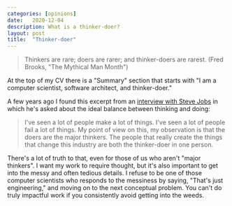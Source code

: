```yaml
---
categories: [opinions]
date:   2020-12-04
description: What is a thinker-doer?
layout: post
title:  "Thinker-doer"
---
```


> Thinkers are rare; doers are rarer; and thinker-doers are rarest.
(Fred Brooks, "The Mythical Man Month")

At the top of my CV there is a "Summary" section that starts with "I am a computer scientist, software architect, and thinker-doer."

A few years ago I found this excerpt from an [interview with Steve Jobs](https://www.youtube.com/watch?v=WkJpEG4KbN4) in which he's asked about the ideal balance between thinking and doing:

> I've seen a lot of people make a lot of things. I've seen a lot of people fail a lot of things. My point of view on this, my observation is that the doers are the major thinkers. The people that really create the things that change this industry are both the thinker-doer in one person.

There's a lot of truth to that, even for those of us who aren't "major thinkers". I want my work to require thought, but it's also important to get into the messy and often tedious details. I refuse to be one of those computer scientists who responds to the messiness by saying, "That's just engineering," and moving on to the next conceptual problem. You can't do truly impactful work if you consistently avoid getting into the weeds.